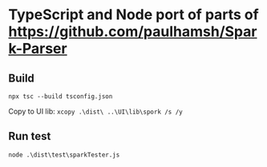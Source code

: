 # TypeScript and Node port of parts of https://github.com/paulhamsh/Spark-Parser

## Build
`npx tsc --build tsconfig.json`

Copy to UI lib: `xcopy .\dist\ ..\UI\lib\spork /s /y`

## Run test
`node .\dist\test\sparkTester.js`